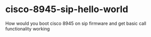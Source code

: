 # cisco-8945-sip-hello-world
How would you boot cisco 8945 on sip firmware and get basic call functionality working

